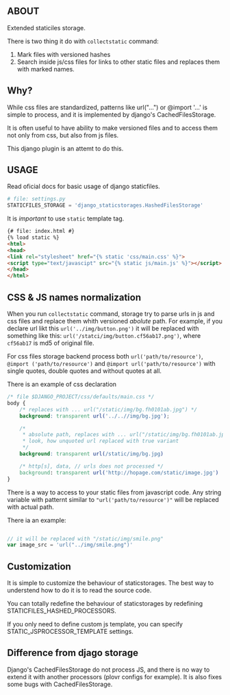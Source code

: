 ABOUT
-----

Extended staticiles storage.

There is two thing it do with `collectstatic` command:


1.  Mark files with versioned hashes
2.  Search inside js/css files for links to other static files and
replaces them with marked names.


Why?
----

While css files are standardized, patterns 
like url("...") or @import '...' is simple to process,
and it is implemented by django's CachedFilesStorage. 

It is often useful to have ability to make
versioned files and to access them not only from css,
but also from js files. 

This django plugin is an attemt to do this.

USAGE
-----

Read oficial docs for basic usage of django staticfiles.
```python
# file: settings.py
STATICFILES_STORAGE = 'django_staticstorages.HashedFilesStorage'
```

It is *important* to use `static` template tag.
```html
{# file: index.html #}
{% load static %}
<html>
<head>
<link rel="stylesheet" href="{% static 'css/main.css' %}">
<script type="text/javascipt" src="{% static js/main.js' %}"></script>
</head>
</html>
```

CSS & JS names normalization
----------------------------

When you run `collectstatic` command, storage try to parse urls 
in js and css files and replace them whith versioned *abolute* path.
For example, if you declare url likt this `url('../img/button.png')` 
it will be replaced with something like this: `url('/statci/img/button.cf56ab17.png')`,
where `cf56ab17` is md5 of original file.

For css files storage backend process both `url('path/to/resource')`,
`@import ('path/to/resource')` and `@import url('path/to/resource')` with
single quotes, double quotes and without quotes at all. 

There is an example of css declaration
```css
/* file $DJANGO_PROJECT/css/defaults/main.css */
body { 
    /* replaces with ... url("/static/img/bg.fh0101ab.jpg") */
    background: transparent url('../..//img/bg.jpg'); 

    /* 
     * absolute path, replaces with ... url("/static/img/bg.fh0101ab.jpg"))
     * look, how unquoted url replaced with true variant
     */
    background: transparent url(/static/img/bg.jpg)

    /* http[s], data, // urls does not processed */
    background: transparent url('http://hopage.com/static/image.jpg')
}
```


There is a way to access to your static files from javascript code. 
Any string variable with patternt similar to
`"url('path/to/resource')"` will be replaced with actual path.

There ia an example:
```javascript

// it will be replaced with "/static/img/smile.png"
var image_src = 'url("../img/smile.png")'
```

Customization
-------------

It is simple to customize the behaviour of staticstorages.
The best way to understend how to do it is to read
the source code.

You can totally redefine the behaviour of staticstorages by
redefining STATICFILES_HASHED_PROCESSORS.

If you only need to define custom js template, you can 
specify STATIC_JSPROCESSOR_TEMPLATE settings.


Difference from djago storage
-----------------------------

Django's CachedFilesStorage do not process JS, and there is no way
to extend it with another processors (plovr configs for example).
It is also fixes some bugs with CachedFilesStorage.
